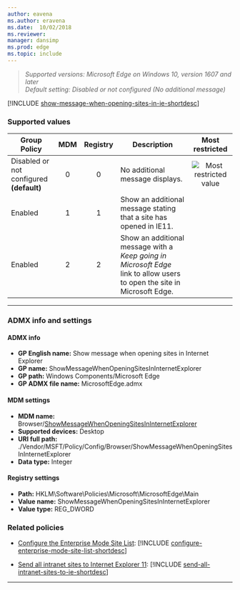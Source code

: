 ```yaml
---
author: eavena
ms.author: eravena
ms.date:  10/02/2018
ms.reviewer: 
manager: dansimp
ms.prod: edge
ms.topic: include
---
```


<!-- ## Show message when opening sites in Internet Explorer --> 

>*Supported versions: Microsoft Edge on Windows 10, version 1607 and later*<br>
>*Default setting:  Disabled or not configured (No additional message)*

<!-- RS5 update: add option for showing interstitial page with stay in Edge link (Koch) -->
[!INCLUDE [show-message-when-opening-sites-in-ie-shortdesc](../shortdesc/show-message-when-opening-sites-in-ie-shortdesc.md)]


### Supported values

|                Group Policy                 | MDM | Registry |                                                       Description                                                        |                 Most restricted                  |
|---------------------------------------------|:---:|:--------:|--------------------------------------------------------------------------------------------------------------------------|:------------------------------------------------:|
| Disabled or not configured<br>**(default)** |  0  |    0     |                                             No additional message displays.                                              | ![Most restricted value](/images/check-gn.png) |
|                   Enabled                   |  1  |    1     |                            Show an additional message stating that a site has opened in IE11.                            |                                                  |
|                   Enabled                   |  2  |    2     | Show an additional message with a *Keep going in Microsoft Edge* link to allow users to open the site in Microsoft Edge. |                                                  |

---

### ADMX info and settings
#### ADMX info 
- **GP English name:** Show message when opening sites in Internet Explorer 
- **GP name:** ShowMessageWhenOpeningSitesInInternetExplorer
- **GP path:** Windows Components/Microsoft Edge
- **GP ADMX file name:** MicrosoftEdge.admx

#### MDM settings
- **MDM name:** Browser/[ShowMessageWhenOpeningSitesInInternetExplorer](https://docs.microsoft.com/windows/client-management/mdm/policy-csp-browser#browser-showmessagewhenopeningsitesininternetexplorer)
- **Supported devices:** Desktop
- **URI full path:** ./Vendor/MSFT/Policy/Config/Browser/ShowMessageWhenOpeningSitesInInternetExplorer
- **Data type:** Integer

#### Registry settings
- **Path:** HKLM\Software\Policies\Microsoft\MicrosoftEdge\Main
- **Value name:** ShowMessageWhenOpeningSitesInInternetExplorer
- **Value type:** REG_DWORD

### Related policies

- [Configure the Enterprise Mode Site List](../available-policies.md#configure-the-enterprise-mode-site-list): [!INCLUDE [configure-enterprise-mode-site-list-shortdesc](../shortdesc/configure-enterprise-mode-site-list-shortdesc.md)] 

- [Send all intranet sites to Internet Explorer 11](../available-policies.md#send-all-intranet-sites-to-internet-explorer-11): [!INCLUDE [send-all-intranet-sites-to-ie-shortdesc](../shortdesc/send-all-intranet-sites-to-ie-shortdesc.md)]


<hr>
